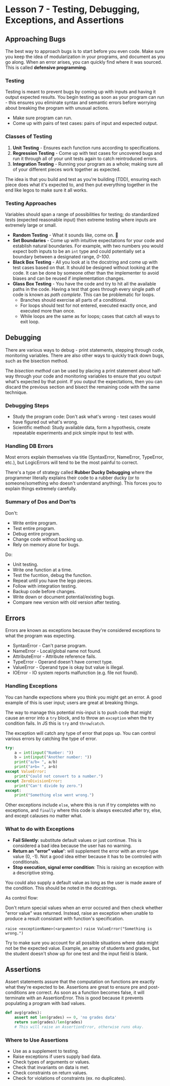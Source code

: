 # Lesson 7 - Testing, Debugging, Exceptions, and Assertions

## Approaching Bugs

The best way to approach bugs is to start before you even code. Make sure you keep the idea of modularization in your programs, and document as you go along. When an error arises, you can quickly find where it was sourced. This is called **defensive programming**.

### Testing

Testing is meant to prevent bugs by coming up with inputs and having it output expected results. You begin testing as soon as your program can run - this ensures you eliminate syntax and semantic errors before worrying about breaking the program with unusual actions.

* Make sure program can run.
* Come up with pairs of test cases: pairs of input and expected output.

### Classes of Testing

1. **Unit Testing** - Ensures each function runs according to specifications.
2. **Regression Testing** - Come up with test cases for uncovered bugs and run it through all of your unit tests again to catch reintroduced errors.
3. **Integration Testing** - Running your program as a whole; making sure all of your different pieces work together as expected.

The idea is that you build and test as you're building (TDD), ensuring each piece does what it's expected to, and then put everything together in the end like legos to make sure it all works.

### Testing Approaches

Variables should span a range of possibilities for testing; do standardized tests (expected reasonable input) then extreme testing where inputs are extremely large or small.

* **Random Testing** - What it sounds like, come on. 🤔
* **Set Boundaries** - Come up with intuitive expectations for your code and establish natural boundaries. For example, with two numbers you would expect both inputs to be an `int` type and could potentially set a boundary between a designated range, _0-100_.
* **Black Box Testing** - All you look at is the docstring and come up with test cases based on that. It should be designed without looking at the code. It can be done by someone other than the implementer to avoid biases and can be reused if implementation changes.
* **Glass Box Testing** - You have the code and try to hit all the available paths in the code. Having a test that goes through every single path of code is known as _path complete_. This can be problematic for loops.
  * Branches should exercise all parts of a conditional.
  * For loops should test for not entered, executed exactly once, and executed more than once.
  * While loops are the same as for loops; cases that catch all ways to exit loop. 

## Debugging

There are various ways to debug - print statements, stepping through code, monitoring variables. There are also other ways to quickly track down bugs, such as the bisection method.

The _bisection method_ can be used by placing a print statement about half-way through your code and monitoring variables to ensure that you output what's expected by that point. If you output the expectations, then you can discard the previous section and bisect the remaining code with the same technique.

### Debugging Steps

* Study the program code: Don't ask what's wrong - test cases would have figured out what's wrong.
* Scientific method: Study available data, form a hypothesis, create repeatable experiments and pick simple input to test with.

### Handling DB Errors

Most errors explain themselves via title (SyntaxError, NameError, TypeError, etc.), but LogicErrors will tend to be the most painful to correct.

There's a type of strategy called **Rubber Ducky Debugging** where the programmer literally explains their code to a rubber ducky (or to someone/something who doesn't understand anything). This forces you to explain things extremely carefully. 

### Summary of Dos and Don'ts

Don't:

* Write entire program.
* Test entire program.
* Debug entire program.
* Change code without backing up.
* Rely on memory alone for bugs.

Do:

* Unit testing.
* Write one function at a time.
* Test the fucntion, debug the function.
* Repeat until you have the lego pieces.
* Follow with integration testing.
* Backup code before changes.
* Write down or document potential/existing bugs.
* Compare new version with old version after testing.

## Errors

Errors are known as exceptions because they're considered exceptions to what the program was expecting.

* SyntaxError - Can't parse program.
* NameError - Local/global name not found.
* AttributeError - Attribute reference fails.
* TypeError - Operand doesn't have correct type.
* ValueError - Operand type is okay but value is illegal.
* IOError - IO system reports malfunction (e.g. file not found).

### Handling Exceptions

You can handle expections where you think you might get an error. A good example of this is user input; users are great at breaking things.

The way to manage this potential mis-input is to push code that might cause an error into a `try` block, and to throw an `exception` when the try condition fails. In JS this is `try` and `throw`/`catch`.

The exception will catch any type of error that pops up. You can control various errors by catching the type of error.

```py
try:
    a = int(input("Number: "))
    b = int(input("Another number: "))
    print("a/b= ", a/b)
    print("a+b= ", a+b)
except ValueError:
    print("Could not convert to a number.")
except ZeroDivisionError:
    print("Can't divide by zero.")
except:
    print("Something else went wrong.")
```

Other exceptions include `else`, where this is run if try completes with no exceptions, and `finally` where this code is always executed after try, else, and except calauses no matter what.

### What to do with Exceptions

* **Fail Silently**: substitute default values or just continue. This is considered a bad idea because the user has no warning.
* **Return an "error" value'**: will supplement the error with an error-type value (0, -1). Not a good idea either because it has to be controled with conditionals.
* **Stop execution, signal error condition**: This is raising an exception with a descriptive string.

You could also supply a default value as long as the user is made aware of the condition. This should be noted in the docstrings.

As control flow:

Don't return special values when an error occured and then check whether "error value" was returned. Instead, raise an exception when unable to produce a result consistant with function's specification.

`raise <exceptionName>(<arguments>)`
`raise ValueError("Something is wrong.")`

Try to make sure you account for all possible situations where data might not be the expected value. Example, an array of students and grades, but the student doesn't show up for one test and the input field is blank.

## Assertions

Assert statements assure that the computation on functions are exactly what they're expected to be. Assertions are great to ensure pre and post-conditions are correct. As soon as a function becomes false, it will terminate with an AssertionError. This is good because it prevents populating a program with bad values.

```py
def avg(grades):
    assert not len(grades) == 0, 'no grades data'
    return sum(grades)/len(grades)
    # This will raise an AssertionError, otherwise runs okay.
```

### Where to Use Assertions

* Use as a supplement to testing.
* Raise exceptions if users supply bad data.
* Check types of arguments or values.
* Check that invariants on data is met.
* Check constraints on return values.
* Check for violations of constraints (ex. no duplicates).